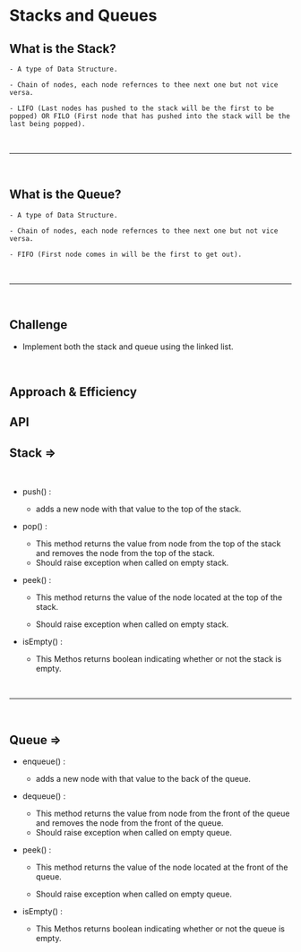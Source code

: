 # Stacks and Queues

## What is the Stack?

    - A type of Data Structure.

    - Chain of nodes, each node refernces to thee next one but not vice versa.

    - LIFO (Last nodes has pushed to the stack will be the first to be popped) OR FILO (First node that has pushed into the stack will be the last being popped).

<br>
<hr>
<br>

## What is the Queue?

    - A type of Data Structure.

    - Chain of nodes, each node refernces to thee next one but not vice versa.

    - FIFO (First node comes in will be the first to get out).


<br>
<hr>
<br>


## Challenge

- Implement both the stack and queue using the linked list.

<br>

## Approach & Efficiency
<!-- What approach did you take? Why? What is the Big O space/time for this approach? -->

## API

## Stack => 

<br>


- push() :

  - adds a new node with that value to the top of the stack.

- pop() :

  - This method returns the value from node from the top of the stack and removes the node from the top of the stack.
  - Should raise exception when called on empty stack.

- peek() :

   - This method returns the value of the node located at the top of the stack.
    
   - Should raise exception when called on empty stack.

- isEmpty() :

   - This Methos returns boolean indicating whether or not the stack is empty.


<br>
<hr>
<br>


## Queue => 


- enqueue() :

  - adds a new node with that value to the back of the queue.

- dequeue() :

  - This method returns the value from node from the front of the queue and removes the node from the front of the queue.
  - Should raise exception when called on empty queue.

- peek() :

   - This method returns the value of the node located at the front of the queue.
    
   - Should raise exception when called on empty queue.

- isEmpty() :

   - This Methos returns boolean indicating whether or not the queue is empty.



